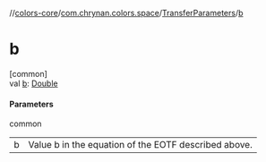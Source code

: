 //[colors-core](../../../index.md)/[com.chrynan.colors.space](../index.md)/[TransferParameters](index.md)/[b](b.md)

# b

[common]\
val [b](b.md): [Double](https://kotlinlang.org/api/latest/jvm/stdlib/kotlin/-double/index.html)

#### Parameters

common

| | |
|---|---|
| b | Value b in the equation of the EOTF described above. |
